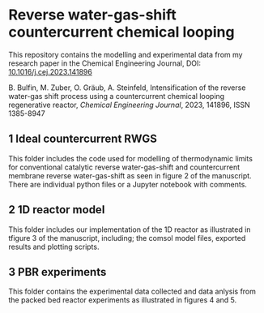 # Reverse water-gas-shift countercurrent chemical looping 
This repository contains the modelling and experimental data from my research paper in the Chemical Engineering Journal, DOI: [10.1016/j.cej.2023.141896](https://doi.org/10.1016/j.cej.2023.141896)

B. Bulfin, M. Zuber, O. Gräub, A. Steinfeld,
Intensification of the reverse water-gas shift process using a countercurrent chemical looping regenerative reactor,
*Chemical Engineering Journal*, 2023, 141896, ISSN 1385-8947

## 1 Ideal countercurrent RWGS
This folder includes the code used for modelling of thermodynamic limits for conventional catalytic reverse water-gas-shift and countercurrent membrane reverse water-gas-shift as seen in figure 2 of the manuscript. There are individual python files or a Jupyter notebook with comments.

## 2 1D reactor model
This folder includes our implementation of the 1D reactor as illustrated in tfigure 3 of the manuscript, including; the comsol model files, exported results and plotting scripts. 

## 3 PBR experiments
This folder contains the experimental data collected and data anlysis from the packed bed reactor experiments as illustrated in figures 4 and 5. 
